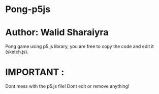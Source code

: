 # Pong-p5js
# Author: Walid Sharaiyra
  Pong game using p5.js library, you are free to copy the code and edit it (sketch.js).

# IMPORTANT : 
  Dont mess with the p5.js file! Dont edit or remove anything!
